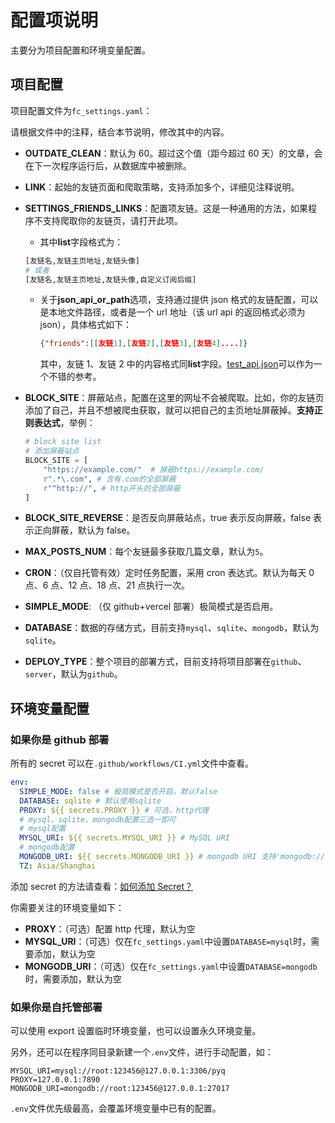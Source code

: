 # 配置项说明

主要分为项目配置和环境变量配置。

## 项目配置

项目配置文件为`fc_settings.yaml`：

请根据文件中的注释，结合本节说明，修改其中的内容。

- **OUTDATE_CLEAN**：默认为 60。超过这个值（距今超过 60 天）的文章，会在下一次程序运行后，从数据库中被删除。

- **LINK**：起始的友链页面和爬取策略，支持添加多个，详细见注释说明。

- **SETTINGS_FRIENDS_LINKS**：配置项友链。这是一种通用的方法，如果程序不支持爬取你的友链页，请打开此项。

  - 其中**list**字段格式为：

  ```python
  [友链名,友链主页地址,友链头像]
  # 或者
  [友链名,友链主页地址,友链头像,自定义订阅后缀]
  ```

  - 关于**json_api_or_path**选项，支持通过提供 json 格式的友链配置，可以是本地文件路径，或者是一个 url 地址（该 url api 的返回格式必须为 json），具体格式如下：

    ```json
    {"friends":[[友链1],[友链2],[友链3],[友链4]....]}
    ```

    其中，友链 1、友链 2 中的内容格式同**list**字段。[test_api.json](https://github.com/Rock-Candy-Tea/hexo-circle-of-friends/blob/main/tests/test_api.json)可以作为一个不错的参考。

- **BLOCK_SITE**：屏蔽站点，配置在这里的网址不会被爬取。比如，你的友链页添加了自己，并且不想被爬虫获取，就可以把自己的主页地址屏蔽掉。**支持正则表达式**，举例：
  ```python
  # block site list
  # 添加屏蔽站点
  BLOCK_SITE = [
      "https://example.com/"  # 屏蔽https://example.com/
      r".*\.com", # 含有.com的全部屏蔽
      r"^http://", # http开头的全部屏蔽
  ]
  ```
- **BLOCK_SITE_REVERSE**：是否反向屏蔽站点，true 表示反向屏蔽，false 表示正向屏蔽，默认为 false。

- **MAX_POSTS_NUM**：每个友链最多获取几篇文章，默认为`5`。

- **CRON**：（仅自托管有效）定时任务配置，采用 cron 表达式。默认为每天 0 点、6 点、12 点、18 点、21 点执行一次。
- **SIMPLE_MODE**: （仅 github+vercel 部署）极简模式是否启用。

- **DATABASE**：数据的存储方式，目前支持`mysql`、`sqlite`、`mongodb`，默认为`sqlite`。

- **DEPLOY_TYPE**：整个项目的部署方式，目前支持将项目部署在`github`、`server`，默认为`github`。

## 环境变量配置

### 如果你是 github 部署

所有的 secret 可以在`.github/workflows/CI.yml`文件中查看。

```yaml
env:
  SIMPLE_MODE: false # 极简模式是否开启，默认false
  DATABASE: sqlite # 默认使用sqlite
  PROXY: ${{ secrets.PROXY }} # 可选，http代理
  # mysql、sqlite、mongodb配置三选一即可
  # mysql配置
  MYSQL_URI: ${{ secrets.MYSQL_URI }} # MySQL URI
  # mongodb配置
  MONGODB_URI: ${{ secrets.MONGODB_URI }} # mongodb URI 支持'mongodb://'和'mongodb+srv://'
  TZ: Asia/Shanghai
```

添加 secret 的方法请查看：[如何添加 Secret？](problems.md?id=如何添加Secret？)

你需要关注的环境变量如下：

- **PROXY**：（可选）配置 http 代理，默认为空
- **MYSQL_URI**：（可选）仅在`fc_settings.yaml`中设置`DATABASE=mysql`时，需要添加，默认为空
- **MONGODB_URI**：（可选）仅在`fc_settings.yaml`中设置`DATABASE=mongodb`时，需要添加，默认为空

### 如果你是自托管部署

可以使用 export 设置临时环境变量，也可以设置永久环境变量。

另外，还可以在程序同目录新建一个`.env`文件，进行手动配置，如：

```
MYSQL_URI=mysql://root:123456@127.0.0.1:3306/pyq
PROXY=127.0.0.1:7890
MONGODB_URI=mongodb://root:123456@127.0.0.1:27017
```

`.env`文件优先级最高，会覆盖环境变量中已有的配置。
